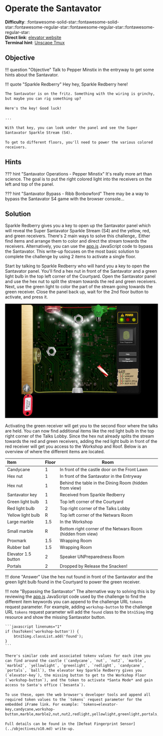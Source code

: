 # Operate the Santavator

**Difficulty**: :fontawesome-solid-star::fontawesome-solid-star::fontawesome-regular-star::fontawesome-regular-star::fontawesome-regular-star:<br/>
**Direct link**: [elevator website](https://elevator.kringlecastle.com/?challenge=elevator&id=62341aef-5fd2-4ea6-bdbd-58753ecf2393)<br/>
**Terminal hint**: [Unscape Tmux](../hints/h4.md)


## Objective

!!! question "Objective"
    Talk to Pepper Minstix in the entryway to get some hints about the Santavator.

!!! quote "Sparkle Redberry"
    Hey hey, Sparkle Redberry here!
    
    The Santavator is on the fritz. Something with the wiring is grinchy, but maybe you can rig something up?

    Here's the key! Good luck!

    ...

    With that key, you can look under the panel and see the Super Santavator Sparkle Stream (S4).

    To get to different floors, you'll need to power the various colored receivers.


## Hints

??? hint "Santavator Operations - Pepper Minstix"
    It's really more art than science. The goal is to put the right colored light into the receivers on the left and top of the panel.

??? hint "Santavator Bypass - Ribb Bonbowford"
    There may be a way to bypass the Santavator S4 game with the browser console...

## Solution

Sparkle Redberry gives you a key to open up the Santavator panel which will reveal the Super Santavator Sparkle Stream (S4) and the yellow, red, and green receivers. There's 2 main ways to solve this challenge,. Either find items and arrange them to color and direct the stream towards the receivers. Alternatively, you can use the [app.js](https://elevator.kringlecastle.com/app.js) JavaScript code to bypass the Santavator. This write-up focuses on the most basic solution to complete the challenge by using 2 items to activate a single floor.

Start by talking to Sparkle Redberry who will hand you a key to open the Santavator panel. You'll find a hex nut in front of the Santavator and a green light bulb in the top left corner of the Courtyard. Open the Santavator panel and use the hex nut to split the stream towards the red and green receivers. Next, use the green light to color the part of the stream going towards the green receiver. Close the panel back up, wait for the 2nd floor button to activate, and press it.

![Green receiver activated](../img/objectives/o4/green_activated.png)

Activating the green receiver will get you to the second floor where the talks are held. You can now find additional items like the red light bulb in the top right corner of the Talks Lobby. Since the hex nut already splits the stream towards the red and green receivers, adding the red light bulb in front of the red receiver will get you access to the Workshop and Roof. Below is an overview of where the different items are located.

| Item                | Floor | Room                                                       |
| :-------------------| :---- | ---------------------------------------------------------- |
| Candycane           | 1     | In front of the castle door on the Front Lawn              |
| Hex nut             | 1     | In front of the Santavator in the Entryway                |
| Hex nut             | 1     | Behind the table in the Dining Room (hidden from view)     |
| Santavator key      | 1     | Received from Sparkle Redberry                             |
| Green light bulb    | 1     | Top left corner of the Courtyard                           |
| Red light bulb      | 2     | Top right corner of the Talks Lobby                        |
| Yellow light bulb   | R     | Top left corner of the Netwars Room                        |
| Large marble        | 1.5   | In the Workshop                                            |
| Small marble        | R     | Bottom right corner of the Netwars Room (hidden from view) |
| Proxmark            | 1.5   | Wrapping Room                                              |
| Rubber ball         | 1.5   | Wrapping Room                                              |
| Elevator 1.5 button | 2     | Speaker UNPreparedness Room                                |
| Portals             | 2     | Dropped by Release the Snacken!                            |

!!! done "Answer"
    Use the hex nut found in front of the Santavator and the green light bulb found in the Courtyard to power the green receiver.

!!! note "Bypassing the Santavator"
    The alternative way to solving this is by reviewing the [app.js](https://elevator.kringlecastle.com/app.js) JavaScript code used by the challenge to find the different item keywords you can append to the challenge URL `tokens` request parameter. For example, adding `workshop-button` to the challenge URL `tokens` request parameter will add the `found` class to the `btn15img` img resource and show the missing Santavator button.

    ```javascript linenums="1"
    if (hasToken('workshop-button')) {
        btn15img.classList.add('found');
    }
    ```

    There's similar code and associated tokenv values for each item you can find around the castle (`candycane`, `nut`, `nut2`, `marble`, `marble2`, `yellowlight`, `greenlight`, `redlight`, `candycane`, `portals`, `ball`), the elevator key Sparkle Redberry gives you (`elevator-key`), the missing button to get to the Workshop Floor (`workshop-button`), and the token to activate *Santa Mode* and gain access to Santa's office (`besanta`).

    To use these, open the web browser's developer tools and append all required token values to the `tokens` request parameter for the embedded iFrame link. For example: `tokens=elevator-key,candycane,workshop-button,marble,marble2,nut,nut2,redlight,yellowlight,greenlight,portals,ball,besanta`.

    Full details can be found in the [Defeat Fingerprint Sensor](../objectives/o10.md) write-up.
